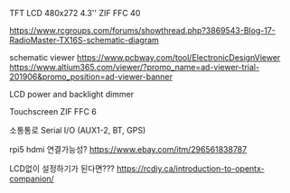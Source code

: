 

TFT LCD 480x272 4.3'' ZIF FFC 40


https://www.rcgroups.com/forums/showthread.php?3869543-Blog-17-RadioMaster-TX16S-schematic-diagram

schematic viewer
https://www.pcbway.com/tool/ElectronicDesignViewer
https://www.altium365.com/viewer/?promo_name=ad-viewer-trial-201906&promo_position=ad-viewer-banner

LCD power and backlight dimmer

Touchscreen
ZIF FFC 6

소통통로
Serial I/O (AUX1-2, BT, GPS)



rpi5 hdmi 연결가능성?
https://www.ebay.com/itm/296561838787

LCD없이 설정하기가 된다면???
https://rcdiy.ca/introduction-to-opentx-companion/



